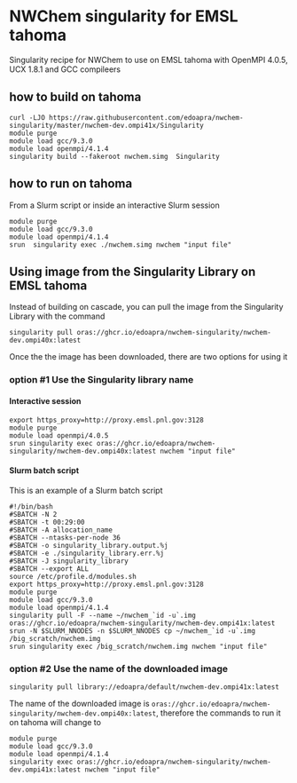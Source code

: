 # NWChem singularity for EMSL tahoma

Singularity recipe for NWChem to use on EMSL tahoma with OpenMPI 4.0.5, UCX 1.8.1 and GCC compileers

## how to build on tahoma
```
curl -LJO https://raw.githubusercontent.com/edoapra/nwchem-singularity/master/nwchem-dev.ompi41x/Singularity
module purge
module load gcc/9.3.0
module load openmpi/4.1.4
singularity build --fakeroot nwchem.simg  Singularity
```
## how to run on tahoma

From a Slurm script or inside an interactive Slurm session
```
module purge
module load gcc/9.3.0
module load openmpi/4.1.4
srun  singularity exec ./nwchem.simg nwchem "input file"
```
## Using image from the Singularity Library on EMSL tahoma
Instead of building on cascade, you can pull the image from the Singularity Library with the command

```
singularity pull oras://ghcr.io/edoapra/nwchem-singularity/nwchem-dev.ompi40x:latest
```
Once the the image has been downloaded, there are two options for using it

### option \#1 Use the Singularity library name

#### Interactive session
```
export https_proxy=http://proxy.emsl.pnl.gov:3128
module purge
module load openmpi/4.0.5
srun singularity exec oras://ghcr.io/edoapra/nwchem-singularity/nwchem-dev.ompi40x:latest nwchem "input file"
```

#### Slurm batch script

This is an example of a Slurm batch script
```
#!/bin/bash
#SBATCH -N 2
#SBATCH -t 00:29:00
#SBATCH -A allocation_name
#SBATCH --ntasks-per-node 36
#SBATCH -o singularity_library.output.%j
#SBATCH -e ./singularity_library.err.%j
#SBATCH -J singularity_library
#SBATCH --export ALL
source /etc/profile.d/modules.sh
export https_proxy=http://proxy.emsl.pnl.gov:3128
module purge
module load gcc/9.3.0
module load openmpi/4.1.4
singularity pull -F --name ~/nwchem_`id -u`.img  oras://ghcr.io/edoapra/nwchem-singularity/nwchem-dev.ompi41x:latest
srun -N $SLURM_NNODES -n $SLURM_NNODES cp ~/nwchem_`id -u`.img /big_scratch/nwchem.img
srun singularity exec /big_scratch/nwchem.img nwchem "input file"
```


### option \#2 Use the name of the downloaded image
```
singularity pull library://edoapra/default/nwchem-dev.ompi41x:latest
```
The name of the downloaded image is `oras://ghcr.io/edoapra/nwchem-singularity/nwchem-dev.ompi40x:latest`, therefore the commands to run it on tahoma will change to

```
module purge
module load gcc/9.3.0
module load openmpi/4.1.4
singularity exec oras://ghcr.io/edoapra/nwchem-singularity/nwchem-dev.ompi41x:latest nwchem "input file"
```
